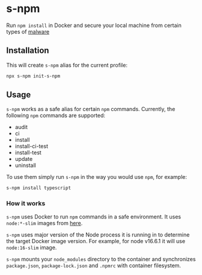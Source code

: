 # s-npm

Run `npm install` in Docker and secure your local machine from
certain types of 
[malware](https://snyk.io/blog/peacenotwar-malicious-npm-node-ipc-package-vulnerability/)

## Installation

This will create `s-npm` alias for the current profile:

```bash
npx s-npm init-s-npm
```

## Usage

`s-npm` works as a safe alias for certain `npm` commands. Currently, the following `npm`
commands are supported:

- audit
- ci
- install
- install-ci-test
- install-test
- update
- uninstall

To use them simply run `s-npm` in the way you would use `npm`, for example:

```bash
s-npm install typescript
```

### How it works

`s-npm` uses Docker to run `npm` commands in a safe environment. It uses `node:*-slim`
images from [here](https://hub.docker.com/_/node).

`s-npm` uses major version of the Node process it is running in to determine the target
Docker image version. For example, for node v16.6.1 it will use `node:16-slim` image.

`s-npm` mounts your `node_modules` directory to the container and synchronizes
`package.json`, `package-lock.json` and `.npmrc` with container filesystem.
